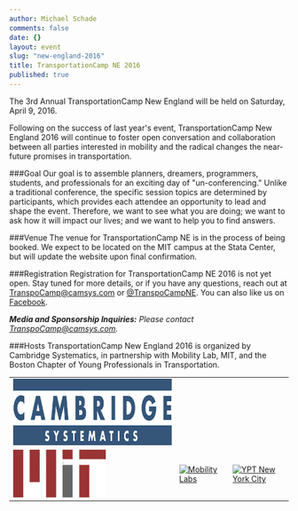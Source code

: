 ```yaml
---
author: Michael Schade
comments: false
date: {}
layout: event
slug: "new-england-2016"
title: TransportationCamp NE 2016 
published: true
---
```

The 3rd Annual TransportationCamp New England will be held on Saturday, April 9, 2016.

Following on the success of last year's event, TransportationCamp New England 2016 will continue to foster open conversation and collaboration between all parties interested in mobility and the radical changes the near-future promises in transportation.

###Goal
Our goal is to assemble planners, dreamers, programmers, students, and professionals for an exciting day of "un-conferencing." Unlike a traditional conference, the specific session topics are determined by participants, which provides each attendee an opportunity to lead and shape the event. Therefore, we want to see what you are doing; we want to ask how it will impact our lives; and we want to help you to find answers.

###Venue
The venue for TransportationCamp NE is in the process of being booked. We expect to be located on the MIT campus at the Stata Center, but will update the website upon final confirmation.

###Registration
Registration for TransportationCamp NE 2016 is not yet open. Stay tuned for more details, or if you have any questions, reach out at <TranspoCamp@camsys.com> or [@TranspoCampNE](https://twitter.com/TranspoCampNE). You can also like us on [Facebook](https://www.facebook.com/pages/TransportationCamp-New-England/219391578269518).

_**Media and Sponsorship Inquiries:** Please contact <TranspoCamp@camsys.com>._

###Hosts
TransportationCamp New England 2016 is organized by Cambridge Systematics, in partnership with Mobility Lab, MIT, and the Boston Chapter of Young Professionals in Transportation.

<table align="center">
<tr><td style="vertical-align: center;"><a href="http://www.camsys.com/"><img src="hosts/organizer_cs.png" height="120" width="494" alt="Cambridge Systematics"></a></td></tr>
<tr>
<td style="vertical-align: center;"><a href="http://web.mit.edu/"><img src="hosts/organizer_mit.png" height="86" width="167" alt="YPT New York City"></a></td>
<td style="vertical-align: center;"><a href="http://mobilitylab.org/"><img src="hosts/organizer_mobiliylab.png" height="120" width="120" alt="Mobility Labs"></a></td>
<td style="vertical-align: center;"><a href="http://www.yptboston.org/"><img src="hosts/ypt.png" height="120" width="120" alt="YPT New York City"></a></td>
</tr>
</table>

<style type="text/css">
li {padding-bottom: 0;}
li p {margin-bottom: 0;}
img.biopic {float:right; margin-left: 0.5em;}
</style>